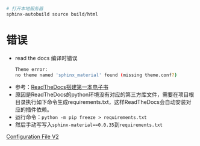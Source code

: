 ```bash
# 打开本地服务器
sphinx-autobuild source build/html

```

# 错误
- read the docs 编译时错误
  ```bash
  Theme error:
  no theme named 'sphinx_material' found (missing theme.conf?)
  ```
- 参考：[ReadTheDocs搭建第一本电子书](https://zhuanlan.zhihu.com/p/388640347)
- 原因是ReadTheDocs的python环境没有对应的第三方库文件，需要在项目根目录执行如下命令生成requirements.txt，这样ReadTheDocs会自动安装对应的插件依赖。
- 运行命令：``python -m pip freeze > requirements.txt``
- 然后手动写写入``sphinx-material==0.0.35``到``requirements.txt``
<!-- 11 -->


[Configuration File V2](https://docs.readthedocs.io/en/stable/config-file/v2.html)
